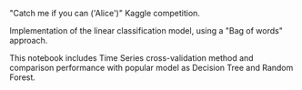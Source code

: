"Catch me if you can ('Alice')" Kaggle competition.

Implementation of the linear classification model, using a "Bag of words" approach.

This notebook includes Time Series cross-validation method and comparison performance with popular model as Decision Tree and Random Forest.
